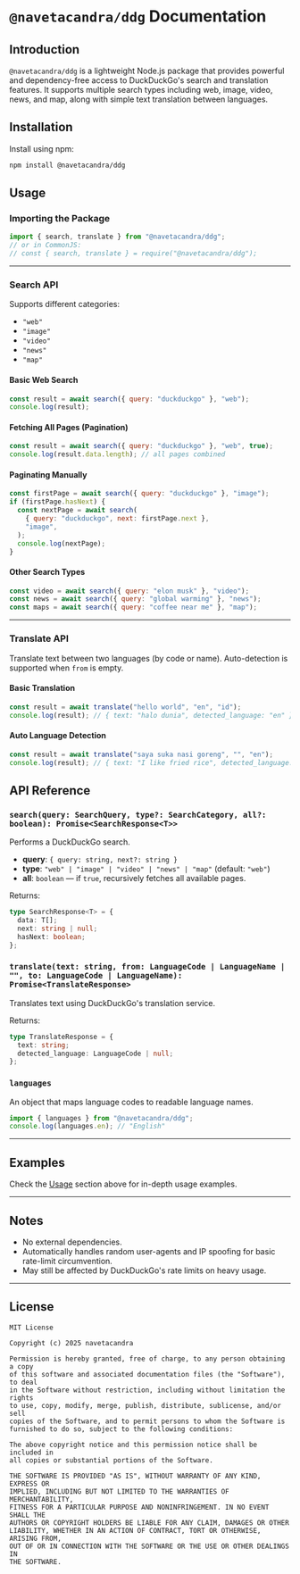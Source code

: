 # `@navetacandra/ddg` Documentation

## Introduction

`@navetacandra/ddg` is a lightweight Node.js package that provides powerful and dependency-free access to DuckDuckGo's search and translation features. It supports multiple search types including web, image, video, news, and map, along with simple text translation between languages.

## Installation

Install using npm:

```bash
npm install @navetacandra/ddg
```


## Usage

### Importing the Package

```javascript
import { search, translate } from "@navetacandra/ddg";
// or in CommonJS:
// const { search, translate } = require("@navetacandra/ddg");
```

---

### Search API

Supports different categories:

- `"web"`
- `"image"`
- `"video"`
- `"news"`
- `"map"`

#### Basic Web Search

```js
const result = await search({ query: "duckduckgo" }, "web");
console.log(result);
```

#### Fetching All Pages (Pagination)

```js
const result = await search({ query: "duckduckgo" }, "web", true);
console.log(result.data.length); // all pages combined
```

#### Paginating Manually

```js
const firstPage = await search({ query: "duckduckgo" }, "image");
if (firstPage.hasNext) {
  const nextPage = await search(
    { query: "duckduckgo", next: firstPage.next },
    "image",
  );
  console.log(nextPage);
}
```

#### Other Search Types

```js
const video = await search({ query: "elon musk" }, "video");
const news = await search({ query: "global warming" }, "news");
const maps = await search({ query: "coffee near me" }, "map");
```

---

### Translate API

Translate text between two languages (by code or name). Auto-detection is supported when `from` is empty.

#### Basic Translation

```js
const result = await translate("hello world", "en", "id");
console.log(result); // { text: "halo dunia", detected_language: "en" }
```

#### Auto Language Detection

```js
const result = await translate("saya suka nasi goreng", "", "en");
console.log(result); // { text: "I like fried rice", detected_language: "id" }
```

## API Reference

### `search(query: SearchQuery, type?: SearchCategory, all?: boolean): Promise<SearchResponse<T>>`

Performs a DuckDuckGo search.

- **query**: `{ query: string, next?: string }`
- **type**: `"web" | "image" | "video" | "news" | "map"` (default: `"web"`)
- **all**: `boolean` — if `true`, recursively fetches all available pages.

Returns:

```ts
type SearchResponse<T> = {
  data: T[];
  next: string | null;
  hasNext: boolean;
};
```

### `translate(text: string, from: LanguageCode | LanguageName | "", to: LanguageCode | LanguageName): Promise<TranslateResponse>`

Translates text using DuckDuckGo's translation service.

Returns:

```ts
type TranslateResponse = {
  text: string;
  detected_language: LanguageCode | null;
};
```

### `languages`

An object that maps language codes to readable language names.

```ts
import { languages } from "@navetacandra/ddg";
console.log(languages.en); // "English"
```

---

## Examples

Check the [Usage](#usage) section above for in-depth usage examples.

---

## Notes

- No external dependencies.
- Automatically handles random user-agents and IP spoofing for basic rate-limit circumvention.
- May still be affected by DuckDuckGo's rate limits on heavy usage.

---

## License

```
MIT License

Copyright (c) 2025 navetacandra

Permission is hereby granted, free of charge, to any person obtaining a copy
of this software and associated documentation files (the "Software"), to deal
in the Software without restriction, including without limitation the rights
to use, copy, modify, merge, publish, distribute, sublicense, and/or sell
copies of the Software, and to permit persons to whom the Software is
furnished to do so, subject to the following conditions:

The above copyright notice and this permission notice shall be included in
all copies or substantial portions of the Software.

THE SOFTWARE IS PROVIDED "AS IS", WITHOUT WARRANTY OF ANY KIND, EXPRESS OR
IMPLIED, INCLUDING BUT NOT LIMITED TO THE WARRANTIES OF MERCHANTABILITY,
FITNESS FOR A PARTICULAR PURPOSE AND NONINFRINGEMENT. IN NO EVENT SHALL THE
AUTHORS OR COPYRIGHT HOLDERS BE LIABLE FOR ANY CLAIM, DAMAGES OR OTHER
LIABILITY, WHETHER IN AN ACTION OF CONTRACT, TORT OR OTHERWISE, ARISING FROM,
OUT OF OR IN CONNECTION WITH THE SOFTWARE OR THE USE OR OTHER DEALINGS IN
THE SOFTWARE.
```
````
